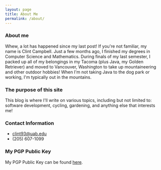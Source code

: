 ```yaml
---
layout: page
title: About Me
permalink: /about/
---
```


### About me
Whew, a lot has happened since my last post! If you're not familiar, my name is Clint Campbell. Just a few months ago, I finished my degrees in Computer Science and Mathematics. 
During finals of my last semester, I packed up all of my belongings in my Tacoma (plus Java, my Golden Retriever) and moved to Vancouver, Washington to take up mountaineering and 
other outdoor hobbies! When I'm not taking Java to the dog park or working, I'm typically out in the mountains. 


### The purpose of this site
This blog is where I'll write on various topics, including but not limited to: software development, cycling, gardening, and anything else that interests me! 

### Contact Information
 
- clint93@uab.edu
- (205) 607-1099

### My PGP Public Key
My PGP Public Key can be found [here](https://github.com/cclint.gpg).
